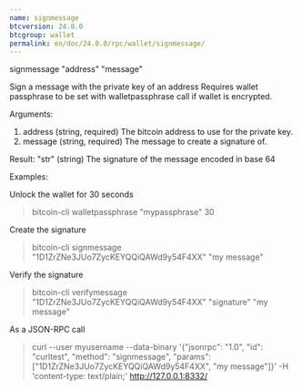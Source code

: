 ```yaml
---
name: signmessage
btcversion: 24.0.0
btcgroup: wallet
permalink: en/doc/24.0.0/rpc/wallet/signmessage/
---
```


signmessage "address" "message"

Sign a message with the private key of an address
Requires wallet passphrase to be set with walletpassphrase call if wallet is encrypted.

Arguments:
1. address    (string, required) The bitcoin address to use for the private key.
2. message    (string, required) The message to create a signature of.

Result:
"str"    (string) The signature of the message encoded in base 64

Examples:

Unlock the wallet for 30 seconds
> bitcoin-cli walletpassphrase "mypassphrase" 30

Create the signature
> bitcoin-cli signmessage "1D1ZrZNe3JUo7ZycKEYQQiQAWd9y54F4XX" "my message"

Verify the signature
> bitcoin-cli verifymessage "1D1ZrZNe3JUo7ZycKEYQQiQAWd9y54F4XX" "signature" "my message"

As a JSON-RPC call
> curl --user myusername --data-binary '{"jsonrpc": "1.0", "id": "curltest", "method": "signmessage", "params": ["1D1ZrZNe3JUo7ZycKEYQQiQAWd9y54F4XX", "my message"]}' -H 'content-type: text/plain;' http://127.0.0.1:8332/



